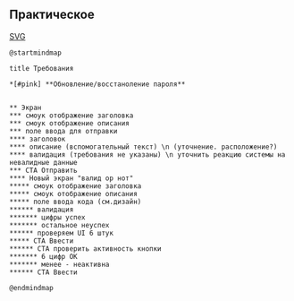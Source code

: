 ## Практическое

[SVG](http://www.plantuml.com/plantuml/svg/dPIzRXDH48NxVOfHQ9oL21qjGLJqK055fAIm85O4VW3RuGV90KkKIAIWHzeOBsmMU_qAPzw8-UIhNOl84ehSxDovyvqpCrS-V3CyUZqyxG-EJu_EicpO7xuwCNttaKfTgT5SXLQgV9Pb-RCxP_t1onUMvxgCv8gq_gZaWifx4JG-Zjz41SakPLghy157FilpB5YvwOTg7t7L8ipDnre6u5orgGb6eolI-jLHVaVuKu1HhbNyRs6ZTVGmRdkXJ6j8PESurqA5QO733MOD11bLtC__bMzKf_DjEd8zpIC27xwYeWXQ6U0BhNogQoDKpQ3sxVd0UdwEQ_yGvSdnWI4E9CcrlJpOJwAncCXKsFRtD1MSoSsr6L1ZE2fe00kesfPe5OKNHctaQsZ-cQb6JrZLqgTW2eFL2ODYV0kecm1lzkZ9GzDbDy4DFzd-XhdD53wr-z_heCn-54AiO8-Qsx-CMx-DdQ-ZJXyzi0VnMGdXQwtOoewzH2Pv8Nph8vyoV7PR-ZjhqseODzKy53LenxnlNZKnMFei0pPZGVRqiTqt_-WJMkLYkuWlt8FCC-xEjndf0R1yhccEF2KSrWHXe6xhSwHIBx5eVUrQMAh4SrY_Qtni8zd93b_PuSdWEFq7_GK0)

```
@startmindmap

title Требования

*[#pink] **Обновление/восстаноление пароля**


** Экран 
*** смоук отображение заголовка
*** смоук отображение описания
*** поле ввода для отправки
**** заголовок
**** описание (вспомогательный текст) \n (уточнение. расположение?)
**** валидация (требования не указаны) \n уточнить реакцию системы на невалидные данные
*** CTA Отправить
**** Новый экран "валид ор нот"
***** смоук отображение заголовка
***** смоук отображение описания
***** поле ввода кода (см.дизайн)
****** валидация
******* цифры успех 
******* остальное неуспех 
****** проверяем UI 6 штук 
***** CTA Ввести
****** CTA проверить активность кнопки
******* 6 цифр ОК
******* менее - неактивна
****** CTA Ввести

@endmindmap
```
